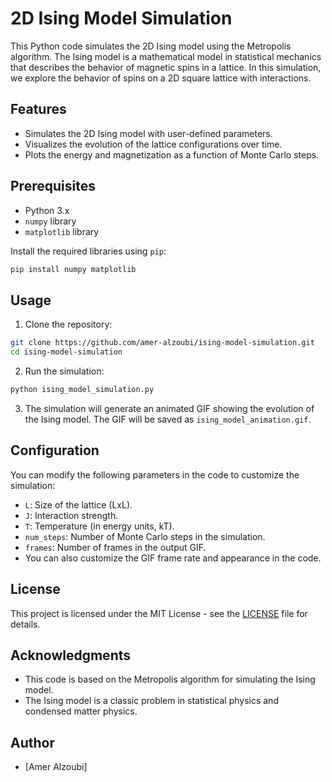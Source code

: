 # 2D Ising Model Simulation

This Python code simulates the 2D Ising model using the Metropolis algorithm. The Ising model is a mathematical model in statistical mechanics that describes the behavior of magnetic spins in a lattice. In this simulation, we explore the behavior of spins on a 2D square lattice with interactions.

## Features

- Simulates the 2D Ising model with user-defined parameters.
- Visualizes the evolution of the lattice configurations over time.
- Plots the energy and magnetization as a function of Monte Carlo steps.

## Prerequisites

- Python 3.x
- `numpy` library
- `matplotlib` library

Install the required libraries using `pip`:

```bash
pip install numpy matplotlib
```

## Usage

1. Clone the repository:

```bash
git clone https://github.com/amer-alzoubi/ising-model-simulation.git
cd ising-model-simulation
```

2. Run the simulation:

```bash
python ising_model_simulation.py
```

3. The simulation will generate an animated GIF showing the evolution of the Ising model. The GIF will be saved as `ising_model_animation.gif`.

## Configuration

You can modify the following parameters in the code to customize the simulation:

- `L`: Size of the lattice (LxL).
- `J`: Interaction strength.
- `T`: Temperature (in energy units, kT).
- `num_steps`: Number of Monte Carlo steps in the simulation.
- `frames`: Number of frames in the output GIF.
- You can also customize the GIF frame rate and appearance in the code.

## License

This project is licensed under the MIT License - see the [LICENSE](LICENSE) file for details.

## Acknowledgments

- This code is based on the Metropolis algorithm for simulating the Ising model.
- The Ising model is a classic problem in statistical physics and condensed matter physics.

## Author

- [Amer Alzoubi]
